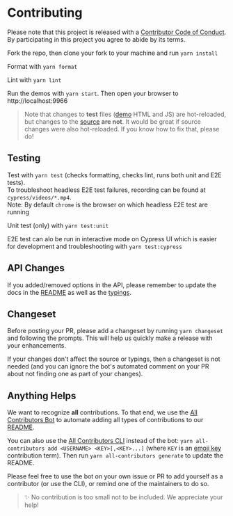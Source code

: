 # Contributing

Please note that this project is released with a [Contributor Code of Conduct](CODE_OF_CONDUCT.MD). By participating in this project you agree to abide by its terms.

Fork the repo, then clone your fork to your machine and run `yarn install`

Format with `yarn format`

Lint with `yarn lint`

Run the demos with `yarn start`. Then open your browser to http://localhost:9966

> Note that changes to **test** files ([demo](./demo) HTML and JS) are hot-reloaded, but changes to the [source](index.js) **are not**. It would be great if source changes were also hot-reloaded. If you know how to fix that, please do!

## Testing

Test with `yarn test` (checks formatting, checks lint, runs both unit and E2E tests).  
To troubleshoot headless E2E test failures, recording can be found at `cypress/videos/*.mp4`.  
Note: By default `chrome` is the browser on which headless E2E test are running

Unit test (only) with `yarn test:unit`

E2E test can alo be run in interactive mode on Cypress UI which is easier for development and troubleshooting with `yarn test:cypress`

## API Changes

If you added/removed options in the API, please remember to update the docs in the [README](README.md) as well as the [typings](index.d.ts).

## Changeset

Before posting your PR, please add a changeset by running `yarn changeset` and following the prompts. This will help us quickly make a release with your enhancements.

If your changes don't affect the source or typings, then a changeset is not needed (and you can ignore the bot's automated comment on your PR about not finding one as part of your changes).

## Anything Helps

We want to recognize **all** contributions. To that end, we use the [All Contributors Bot](https://allcontributors.org/docs/en/bot/usage) to automate adding all types of contributions to our [README](README.md).

You can also use the [All Contributors CLI](https://allcontributors.org/docs/en/cli/usage) instead of the bot: `yarn all-contributors add <USERNAME> <KEY>[,<KEY>...]` (where `KEY` is an [emoji key](https://allcontributors.org/docs/en/emoji-key) contribution term). Then run `yarn all-contributors generate` to update the README.

Please feel free to use the bot on your own issue or PR to add yourself as a contributor (or use the CLI), or remind one of the maintainers to do so.

> ✨ No contribution is too small not to be included. We appreciate your help!
